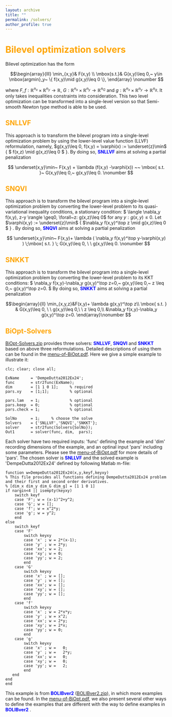 ```yaml
---
layout: archive
title: ""   
permalink: /solvers/
author_profile: true
---
```


<span style="color:orange">Bilevel optimization solvers</span> 
===

Bilevel optimization has the form

$$\begin{array}{lll}
\min_{x,y}& F(x,y) \\
\mbox{s.t.}&  G(x,y)\leq 0,~ y\in \mbox{argmin}_y~ \{ f(x,y)\mid g(x,y)\leq 0 \},
\end{array} \nonumber $$

where  $F,f:\mathbb{R}^{n_x}\times\mathbb{R}^{n_y}\rightarrow \mathbb{R}$, $G:\mathbb{R}^{n_x}\times\mathbb{R}^{n_y}\rightarrow \mathbb{R}^{n_G}$ and $g:\mathbb{R}^{n_x}\times\mathbb{R}^{n_y}\rightarrow \mathbb{R}^{n_g}$. It only takes inequalities constraints into consideration. This two level optimization can be transformed into a single-level version so that Semi-smooth Newton type method is able to be used. 

<span style="color:orange">SNLLVF</span>
---
This approach is to transform the bilevel program into a single-level optimization problem by using
the lower-level value function (LLVF) reformulation, namely,  $g(x,y)\leq 0, f(x,y) = \varphi(x) := \underset{z}\min$ \{ $ f(x,z) \mid g(x,z)\leq 0 $ \}.   By doing so, <span style="color:blue">**SNLLVF**</span> aims at solving a partial penalization

$$ \underset{x,y}\min~ F(x,y) + \lambda (f(x,y) -\varphi(x)) ~~ \mbox{ s.t. }~  G(x,y)\leq 0,~ g(x,y)\leq 0. \nonumber $$
 
 
<span style="color:orange">SNQVI</span>
---
This approach is to transform the bilevel program into a single-level optimization problem 
by converting the lower-level problem to its quasi-variational inequality conditions, a stationary condition: $ \langle \nabla_y f(x,y), z-y \rangle \geq0, \forall~z: g(x,z)\leq 0$ for any $y: g(x,y)\leq 0$. Let $\varphi(x,y) := \underset{z}\min$ \{ $\nabla_y f(x,y)^\top z \mid g(x,z)\leq 0 $ \} .  By doing so,  <span style="color:blue">**SNQVI**</span> aims at solving a partial penalization

$$ \underset{x,y}\min~ F(x,y)+ \lambda ( \nabla_y f(x,y)^\top y-\varphi(x,y) ) \;\mbox{ s.t. } \; G(x,y)\leq 0,  \ \   g(x,y)\leq 0. \nonumber $$


<span style="color:orange">SNKKT</span>
---
This approach is to transform the bilevel program into a single-level optimization problem 
by converting the lower-level problem to its KKT conditions: $ \nabla_y f(x,y)-\nabla_y g(x,y)^\top z=0,~ g(x,y)\leq 0,~  z \leq 0,~   g(x,y)^\top z=0. $ By doing so,  <span style="color:blue">**SNKKT**</span> aims at solving a partial penalization

$$\begin{array}{ll}
\min_{x,y,z}&F(x,y)+ \lambda g(x,y)^\top z\\
\mbox{ s.t. } & G(x,y)\leq 0,  \ \   g(x,y)\leq 0,\ \ z \leq 0,\\
&\nabla_y f(x,y)-\nabla_y g(x,y)^\top z=0. \end{array}\nonumber $$


<span style="color:orange">BiOpt-Solvers</span>
---
[BiOpt-Solvers.zip](/files/BiOpt-Solvers.zip) provides three solvers: <span style="color:blue">**SNLLVF**</span>, <span style="color:blue">**SNQVI**</span>  and <span style="color:blue">**SNKKT**</span> based on above three reformulations. Detailed descriptions of using them can be found in  the [menu-of-BiOpt.pdf](\files\menu-of-BiOpt.pdf). Here we give a simple example to illustrate it:

```
clc; clear; close all; 

ExName     = 'DempeDutta2012Ex24'; 
func       = str2func(ExName);
dim        = [1 1 0 1];     % required
pars.xy    = [1;1];         % optional

pars.lam   = 1;             % optional
pars.keep  = 0;             % optional 
pars.check = 1;             % optional

SolNo      = 1;     % choose the solve
Solvers    = {'SNLLVF','SNQVI','SNKKT'}; 
solver     = str2func(Solvers{SolNo});  
Out1       = solver(func, dim,  pars);
```

Each solver have two required inputs: 'func' defining the example and 'dim' recording dimensions of the example, and an optinal input 'pars' including some parameters. Please see the [menu-of-BiOpt.pdf](\files\menu-of-BiOpt.pdf) for more details of 'pars'. The chosen solver is <span style="color:blue">**SNLLVF**</span> and the solved example is 'DempeDutta2012Ex24' defined by following Matlab m-file:

```
function w=DempeDutta2012Ex24(x,y,keyf,keyxy)
% This file provides all functions defining DempeDutta2012Ex24 problem and their first and second order derivatives.
% [dim_x dim_y dim_G dim_g] = [1 1 0 1]
if nargin<4 || isempty(keyxy)
    switch keyf
    case 'F'; w = (x-1)^2+y^2;
    case 'G'; w = []; 
    case 'f'; w = x^2*y;      
    case 'g'; w = y^2; 
    end    
else
    switch keyf
    case 'F'
        switch keyxy
        case 'x' ; w = 2*(x-1);         
        case 'y' ; w = 2*y;        
        case 'xx'; w = 2;
        case 'xy'; w = 0;
        case 'yy'; w = 2;
        end 
    case 'G'  
        switch keyxy
        case 'x' ; w = [];    
        case 'y' ; w = [];      
        case 'xx'; w = [];
        case 'xy'; w = [];
        case 'yy'; w = [];
        end           
	case 'f'   
        switch keyxy
        case 'x' ; w = 2*x*y;    
        case 'y' ; w = x^2;          
        case 'xx'; w = 2*y;
        case 'xy'; w = 2*x;
        case 'yy'; w = 0;
        end           
	case 'g'   
        switch keyxy
        case 'x' ; w =   0;  
        case 'y' ; w =   2*y;         
        case 'xx'; w =   0;  
        case 'xy'; w =   0;  
        case 'yy'; w =   2; 
        end        
   end   
end
end
```

This example is from <span style="color:blue">**BOLIBver2**</span> ([BOLIBver2.zip](/files/BOLIBver2.zip)), in which more examples can be found. In  the [menu-of-BiOpt.pdf](\files\menu-of-BiOpt.pdf), we also present several other ways to define the examples that are different with the way to define examples in  <span style="color:blue">**BOLIBver2**</span> .
